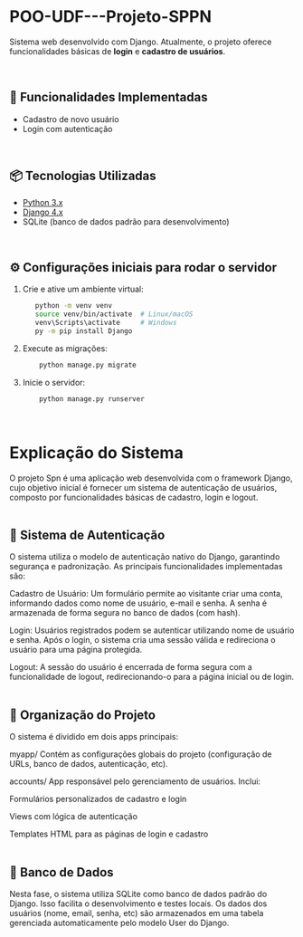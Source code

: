 # POO-UDF---Projeto-SPPN
Sistema web desenvolvido com Django. Atualmente, o projeto oferece funcionalidades básicas de **login** e **cadastro de usuários**.

<br>

## 🚀 Funcionalidades Implementadas

- Cadastro de novo usuário
- Login com autenticação
<br>

## 📦 Tecnologias Utilizadas

- [Python 3.x](https://www.python.org/)
- [Django 4.x](https://www.djangoproject.com/)
- SQLite (banco de dados padrão para desenvolvimento)
<br>

## ⚙️ Configurações iniciais para rodar o servidor

1. Crie e ative um ambiente virtual:
   
   ```bash
      python -m venv venv
      source venv/bin/activate  # Linux/macOS
      venv\Scripts\activate     # Windows
      py -m pip install Django

2. Execute as migrações:

   ```bash
       python manage.py migrate

3. Inicie o servidor:

   ```bash
       python manage.py runserver
<br>

# Explicação do Sistema
O projeto Spn é uma aplicação web desenvolvida com o framework Django, cujo objetivo inicial é fornecer um sistema de autenticação de usuários, composto por funcionalidades básicas de cadastro, login e logout.
<br>
<br>

## 🔐 Sistema de Autenticação
O sistema utiliza o modelo de autenticação nativo do Django, garantindo segurança e padronização. As principais funcionalidades implementadas são:

Cadastro de Usuário:
Um formulário permite ao visitante criar uma conta, informando dados como nome de usuário, e-mail e senha. A senha é armazenada de forma segura no banco de dados (com hash).

Login:
Usuários registrados podem se autenticar utilizando nome de usuário e senha. Após o login, o sistema cria uma sessão válida e redireciona o usuário para uma página protegida.

Logout:
A sessão do usuário é encerrada de forma segura com a funcionalidade de logout, redirecionando-o para a página inicial ou de login.
<br>
<br>

## 📁 Organização do Projeto
O sistema é dividido em dois apps principais:

myapp/
Contém as configurações globais do projeto (configuração de URLs, banco de dados, autenticação, etc).

accounts/
App responsável pelo gerenciamento de usuários. Inclui:

Formulários personalizados de cadastro e login

Views com lógica de autenticação

Templates HTML para as páginas de login e cadastro
<br>
<br>

## 💾 Banco de Dados
Nesta fase, o sistema utiliza SQLite como banco de dados padrão do Django. Isso facilita o desenvolvimento e testes locais. Os dados dos usuários (nome, email, senha, etc) são armazenados em uma tabela gerenciada automaticamente pelo modelo User do Django.
